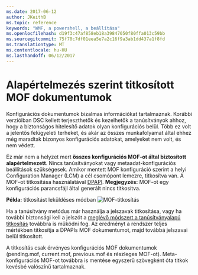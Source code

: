 ```yaml
---
ms.date: 2017-06-12
author: JKeithB
ms.topic: reference
keywords: "WMF, a powershell, a beállítása"
ms.openlocfilehash: d19f3c47af858eb18a39847050f80ffa013c59bb
ms.sourcegitcommit: 75f70c7df01eea5e7a2c16f9a3ab1dd437a1f8fd
ms.translationtype: MT
ms.contentlocale: hu-HU
ms.lasthandoff: 06/12/2017
---
```

# <a name="mof-documents-are-encrypted-by-default"></a>Alapértelmezés szerint titkosított MOF dokumentumok

Konfigurációs dokumentumok bizalmas információkat tartalmaznak. Korábbi verzióiban DSC kellett terjeszthetők és kezelhetők a tanúsítványok ahhoz, hogy a biztonságos hitelesítő adatok olyan konfigurációs belül. Több ez volt a jelentős felügyeleti terheket, és akár az összes munkafolyamat által ehhez még maradtak bizonyos konfigurációs adatokat, amelyeket nem volt, és nem védett. 

Ez már nem a helyzet mert **összes konfigurációs MOF-ot által biztosított alapértelmezett**. Nincs tanúsítványokat vagy metaadat-konfigurációs beállítások szükségesek. Amikor mentett MOF konfiguráció szerint a helyi Configuration Manager (LCM) a cél csomópont lemezre, titkosítva van. A MOF-ot titkosítása használatával [DPAPI](https://msdn.microsoft.com/en-us/library/ms995355.aspx). **Megjegyzés:** MOF-ot egy konfigurációs parancsfájl által generált nincs titkosítva.

**Példa:** titkosítást leküldéses módban ![MOF-titkosítás](../images/MOF_Encryption.jpg)

Ha a tanúsítvány metódus már használja a jelszavak titkosítása, vagy ha további biztonsági kell a jelszót a [meglévő módszert a tanúsítványalapú titkosítás](https://msdn.microsoft.com/en-us/powershell/dsc/securemof) továbbra is működni fog. Az eredményt a rendszer teljes mértékben titkosítja a DPAPIs MOF dokumentumot, majd továbbá jelszavai belül titkosított.

A titkosítás csak érvényes konfigurációs MOF dokumentumok (pending.mof, current.mof, previous.mof és részleges MOF-ot). Meta-konfigurációs MOF-ot továbbra is mentése egyszerű szövegként óta titkok kevésbé valószínű tartalmaznak.

